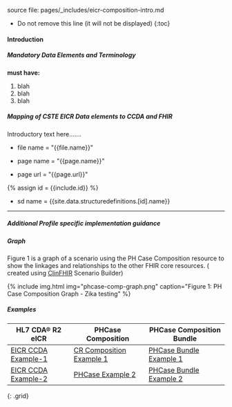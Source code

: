 
source file: pages/\_includes/eicr-composition-intro.md


<!-- TOC  the css styling for this is \pages\assets\css\project.css under 'markdown-toc'-->

* Do not remove this line (it will not be displayed)
{:toc}

#### Introduction

##### Mandatory Data Elements and Terminology

**must have:**

1. blah
1. blah
1. blah

##### Mapping of CSTE EICR Data elements to CCDA and FHIR

Introductory text here.......

- file name = "{{file.name}}"

- page name = "{{page.name}}"

- page url = "{{page.url}}"

{% assign id = {{include.id}} %}

- sd name = {{site.data.structuredefinitions.[id].name}}


---


##### Additional Profile specific implementation guidance

##### Graph

Figure 1 is a graph of a scenario using the PH Case Composition resource to show the linkages and relationships to the other FHIR core resources.  ( created using [ClinFHIR](http://clinfhir.com/) Scenario Builder)

{% include img.html img="phcase-comp-graph.png" caption="Figure 1: PH Case Composition Graph - Zika testing" %}

##### Examples

| HL7 CDA® R2 eICR | PHCase Composition |PHCase Composition Bundle
|--------------------------------------------------------------------|---------------------------------|---|
|[EICR CCDA Example-1](eicr-example1.html)|[CR Composition Example 1](Composition-eicr-composition-genexample.html)|[PHCase Bundle Example 1](#.html)|
|[EICR CCDA Example-2](eicr-example2.html)|[PHCase Example 2](#.html)|[PHCase Bundle Example 2](#.html)|
{: .grid}
